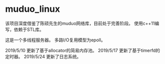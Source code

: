 # muduo_linux
该项目深度借鉴了陈硕先生的muduo网络库，目前处于完善阶段。
使用c++11编写，依赖于STL库。

这是一个多线程服务器。
多路I/O复用模型为epoll。

2019/5/10 更新了基于allocator的简易内存池。
2019/5/17 更新了基于timerfd的定时器。
2019/5/24 更新了日志系统。
